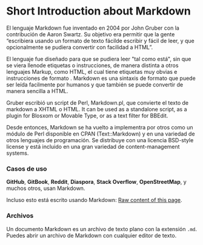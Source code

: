 # Short Introduction about Markdown

El lenguaje Markdown fue inventado en 2004 por John Gruber con la contribución de Aaron Swartz. Su objetivo era permitir que la gente “escribiera usando un formato de texto fácilde escribir y fácil de leer, y que opcionalmente se pudiera convertir con facilidad a  HTML”.

El lenguaje fue diseñado para que se pudiera leer "tal como está", sin que se viera llenode etiquetas o instrucciones, de manera distinta a otros lenguajes Markup, como HTML, el cual tiene etiquetas muy obvias e instrucciones de formato . Markdown es una sintaxis de formato que puede ser leída facilmente por humanos y que también se puede convertir de manera sencilla a HTML.

Gruber escribió un script de Perl, Markdown.pl, que convierte el texto de markdown a XHTML o HTML. It can be used as a standalone script, as a plugin for Blosxom or Movable Type, or as a text filter for BBEdit.

Desde entonces, Markdown se ha vuelto a implementra por otros como un módulo de Perl disponible en CPAN (Text::Markdown) y en una variedad de otros lenguajes de programación. Se distribuye con una licencia BSD-style license y está incluido en una gran variedad de content-management systems.

### Casos de uso

**GitHub**, **GitBook**, **Reddit**, **Diaspora**, **Stack Overflow**, **OpenStreetMap**, y muchos otros, usan Markdown.

Incluso esto está escrito usando Markdown: [Raw content of this page](https://raw.githubusercontent.com/GitbookIO/markdown/master/about/README.md).

### Archivos

Un documento Markdown es un archivo de texto plano con la extensión `.md`. Puedes abrir un archivo de Markdown con cualquier editor de texto.
